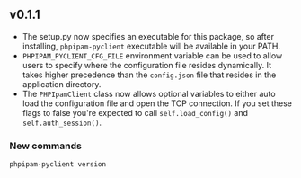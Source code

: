 

## v0.1.1

- The setup.py now specifies an executable for this package, so after installing, `phpipam-pyclient` executable will be available in your PATH.
- `PHPIPAM_PYCLIENT_CFG_FILE` environment variable can be used to allow users to specify where the configuration file resides dynamically. It takes higher precedence than the `config.json` file that resides in the application directory.
- The `PHPIpamClient` class now allows optional variables to either auto load the configuration file and open the TCP connection. If you set these flags to false you're expected to call `self.load_config()` and `self.auth_session()`.

### New commands

```
phpipam-pyclient version
```
